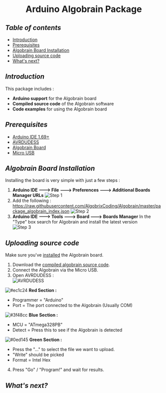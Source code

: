 <h1 align="center"> Arduino Algobrain Package</h1>

## *Table of contents*
 - [Introduction](https://github.com/AlgobrixCoding/Algobrain#introduction)
 - [Prerequisites](https://github.com/AlgobrixCoding/Algobrain#prerequisites)
 - [Algobrain Board Installation](https://github.com/AlgobrixCoding/Algobrain#algobrain-board-installation)
 - [Uploading source code](https://github.com/AlgobrixCoding/Algobrain#uploading-source-code)
 - [What's next?](https://github.com/AlgobrixCoding/Algobrain#whats-next)

## *Introduction*
This package includes :

 - **Arduino support** for the Algobrain board
 - **Compiled source code** of the Algobrain software
 - **Code examples** for using the Algobrain board
## *Prerequisites*
 - [Arduino IDE 1.69+](https://www.arduino.cc)
 - [AVRDUDESS](http://blog.zakkemble.net/avrdudess-a-gui-for-avrdude/)
 - [Algobrain Board](http://www.algobrix.com/)
 - [Micro USB](https://www.amazon.com/s?k=Micro%20USB)
## *Algobrain Board Installation*
Installing the board is very simple with just a few steps :
1. **Arduino IDE ---> File ---> Preferences ---> Additional Boards Manager URLs**
![Step 1](https://i.imgur.com/gLPYp0q.png)
2. Add the following :</br>
https://raw.githubusercontent.com/AlgobrixCoding/Algobrain/master/package_algobrain_index.json
![Step 2](https://i.imgur.com/tk5hSfY.png)
3. **Arduino IDE ---> Tools ---> Board ---> Boards Manager**
In the "Type" box search for Algobrain and install the latest version </br>
![Step 3](https://i.imgur.com/yYPASMb.png)
## *Uploading source code*
Make sure you've [installed](https://github.com/AlgobrixCoding/Algobrain/blob/master/README.md#algobrain-board-installation) the Algobrain board.
1. Download the [compiled algobrain source code](https://github.com/AlgobrixCoding/Algobrain/tree/master/Compiled%20Algobrain).
2. Connect the Algobrain via the Micro USB.
3. Open AVRDUDESS : </br>
![AVRDUDESS](https://i.imgur.com/Q6Pxwr7.png)

![#ec1c24](https://placehold.it/15/ec1c24/000000?text=+) **Red Section :**
- Programmer = "Arduino"
- Port = The port connected to the Algobrain (Usually COM<??>)

![#3f48cc](https://placehold.it/15/3f48cc/000000?text=+) **Blue Section :**
- MCU = "ATmega328PB"
- Detect = Press this to see if the Algobrain is detected

![#0ed145](https://placehold.it/15/0ed145/000000?text=+) **Green Section :**
- Press the "..." to select the file we want to upload.
- "Write" should be picked
- Format = Intel Hex

4. Press "Go" / "Program!" and wait for results.
## *What's next?*
